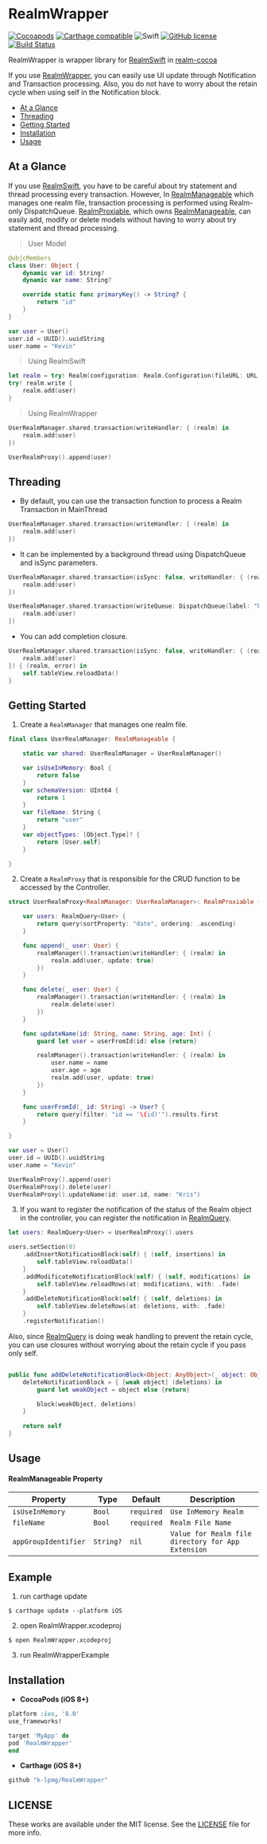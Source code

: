 # RealmWrapper 

[![Cocoapods](https://img.shields.io/cocoapods/v/RealmWrapper.svg?style=flat)](https://cocoapods.org/pods/RealmWrapper)
[![Carthage compatible](https://img.shields.io/badge/Carthage-compatible-4BC51D.svg?style=flat)](https://github.com/Carthage/Carthage)
![Swift](https://img.shields.io/badge/Swift-4.1-orange.svg)
[![GitHub license](https://img.shields.io/badge/license-MIT-lightgrey.svg?style=flat)](https://raw.githubusercontent.com/k-lpmg/RealmWrapper/master/LICENSE)
[![Build Status](https://travis-ci.org/k-lpmg/RealmWrapper.svg?branch=master)](https://travis-ci.org/k-lpmg/RealmWrapper)

RealmWrapper is wrapper library for [RealmSwift](https://github.com/realm/realm-cocoa/tree/master/RealmSwift) in [realm-cocoa](https://github.com/realm/realm-cocoa)

If you use [RealmWrapper](https://github.com/k-lpmg/RealmWrapper), you can easily use UI update through Notification and Transaction processing.
Also, you do not have to worry about the retain cycle when using self in the Notification block.

- [At a Glance](#at-a-glance)
- [Threading](#threading)
- [Getting Started](#getting-started)
- [Installation](#installation) 
- [Usage](#usage)


## At a Glance

If you use [RealmSwift](https://github.com/realm/realm-cocoa/tree/master/RealmSwift), you have to be careful about try statement and thread processing every transaction.
However, In [RealmManageable](https://github.com/k-lpmg/RealmWrapper/blob/master/Sources/RealmManageable.swift) which manages one realm file, transaction processing is performed using Realm-only DispatchQueue.
[RealmProxiable](https://github.com/k-lpmg/RealmWrapper/blob/master/Sources/RealmProxiable.swift), which owns [RealmManageable](https://github.com/k-lpmg/RealmWrapper/blob/master/Sources/RealmManageable.swift), can easily add, modify or delete models without having to worry about try statement and thread processing.

> User Model
```swift
@objcMembers
class User: Object {
    dynamic var id: String?
    dynamic var name: String?

    override static func primaryKey() -> String? {
        return "id"
    }
}

var user = User()
user.id = UUID().uuidString
user.name = "Kevin"
```

> Using RealmSwift
```swift
let realm = try! Realm(configuration: Realm.Configuration(fileURL: URL(fileURLWithPath: RLMRealmPathForFile("user.realm")), schemaVersion: 1, objectTypes: [User.self]))
try! realm.write {
    realm.add(user)
}
```

> Using RealmWrapper
```swift
UserRealmManager.shared.transaction(writeHandler: { (realm) in
    realm.add(user)
})
```

```swift
UserRealmProxy().append(user)
```


## Threading

- By default, you can use the transaction function to process a Realm Transaction in MainThread
```swift
UserRealmManager.shared.transaction(writeHandler: { (realm) in
    realm.add(user)
})
```

- It can be implemented by a background thread using DispatchQueue and isSync parameters.
```swift
UserRealmManager.shared.transaction(isSync: false, writeHandler: { (realm) in
    realm.add(user)
})
```

```swift
UserRealmManager.shared.transaction(writeQueue: DispatchQueue(label: "background"), isSync: false, writeHandler: { (realm) in
    realm.add(user)
})
```

- You can add completion closure.
```swift
UserRealmManager.shared.transaction(isSync: false, writeHandler: { (realm) in
    realm.add(user)
}) { (realm, error) in
    self.tableView.reloadData()
}
```


## Getting Started

1. Create a `RealmManager` that manages one realm file.

```swift
final class UserRealmManager: RealmManageable {

    static var shared: UserRealmManager = UserRealmManager()

    var isUseInMemory: Bool {
        return false
    }
    var schemaVersion: UInt64 {
        return 1
    }
    var fileName: String {
        return "user"
    }
    var objectTypes: [Object.Type]? {
        return [User.self]
    }

}
```

2. Create a `RealmProxy` that is responsible for the CRUD function to be accessed by the Controller.

```swift
struct UserRealmProxy<RealmManager: UserRealmManager>: RealmProxiable {

    var users: RealmQuery<User> {
        return query(sortProperty: "date", ordering: .ascending)
    }

    func append(_ user: User) {
        realmManager().transaction(writeHandler: { (realm) in
            realm.add(user, update: true)
        })
    }

    func delete(_ user: User) {
        realmManager().transaction(writeHandler: { (realm) in
            realm.delete(user)
        })
    }

    func updateName(id: String, name: String, age: Int) {
        guard let user = userFromId(id) else {return}

        realmManager().transaction(writeHandler: { (realm) in
            user.name = name
            user.age = age
            realm.add(user, update: true)
        })
    }

    func userFromId(_ id: String) -> User? {
        return query(filter: "id == '\(id)'").results.first
    }

}

var user = User()
user.id = UUID().uuidString
user.name = "Kevin"

UserRealmProxy().append(user)
UserRealmProxy().delete(user)
UserRealmProxy().updateName(id: user.id, name: "Kris")
```

3. If you want to register the notification of the status of the Realm object in the controller, you can register the notification in [RealmQuery](https://github.com/k-lpmg/RealmWrapper/blob/master/Sources/RealmQuery.swift).

```swift
let users: RealmQuery<User> = UserRealmProxy().users

users.setSection(0)
    .addInsertNotificationBlock(self) { (self, insertions) in
        self.tableView.reloadData()
    }
    .addModificateNotificationBlock(self) { (self, modifications) in
        self.tableView.reloadRows(at: modifications, with: .fade)
    }
    .addDeleteNotificationBlock(self) { (self, deletions) in
        self.tableView.deleteRows(at: deletions, with: .fade)
    }
    .registerNotification()
```

Also, since [RealmQuery](https://github.com/k-lpmg/RealmWrapper/blob/master/Sources/RealmQuery.swift) is doing weak handling to prevent the retain cycle, you can use closures without worrying about the retain cycle if you pass only self.

```swift

public func addDeleteNotificationBlock<Object: AnyObject>(_ object: Object, block: @escaping (Object, [IndexPath]) -> Void) -> Self {
    deleteNotificationBlock = { [weak object] (deletions) in
        guard let weakObject = object else {return}

        block(weakObject, deletions)
    }
    
    return self
}
```


## Usage

#### RealmManageable Property

| Property | Type | Default | Description |
| -------- | ---- | ------- | ---------- |
| `isUseInMemory` | `Bool` | `required` |`Use InMemory Realm` |
| `fileName` | `Bool` | `required` |`Realm File Name` |
| `appGroupIdentifier` | `String?` | `nil` |`Value for Realm file directory for App Extension`|


## Example

1. run carthage update
```console
$ carthage update --platform iOS
```

2.  open RealmWrapper.xcodeproj
```console
$ open RealmWrapper.xcodeproj
```

3. run RealmWrapperExample


## Installation

- **CocoaPods (iOS 8+)**

```ruby
platform :ios, '8.0'
use_frameworks!

target 'MyApp' do
pod 'RealmWrapper'
end
```

- **Carthage (iOS 8+)**

```ruby
github "k-lpmg/RealmWrapper"
```


## LICENSE

These works are available under the MIT license. See the [LICENSE][license] file
for more info.

[license]: LICENSE

